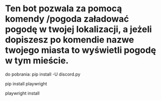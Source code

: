 # Ten bot pozwala za pomocą komendy /pogoda załadować pogodę w twojej lokalizacji, a jeżeli dopiszesz po komendie nazwe twojego miasta to wyświetli pogodę w tym mieście.


do pobrania:
pip install -U discord.py

pip install playwright

playwright install
